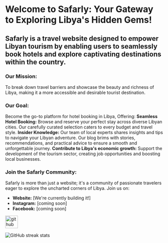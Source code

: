 # Welcome to Safarly: Your Gateway to Exploring Libya's Hidden Gems!
## **Safarly** is a travel website designed to empower Libyan tourism by enabling users to seamlessly book hotels and explore captivating destinations within the country.
### **Our Mission:**
To break down travel barriers and showcase the beauty and richness of Libya, making it a more accessible and desirable tourist destination.
### **Our Goal:**
Become the go-to platform for hotel booking in Libya, Offering:
**Seamless Hotel Booking:** Browse and reserve your perfect stay across diverse Libyan cities. Our carefully curated selection caters to every budget and travel style.
**Insider Knowledge:** Our team of local experts shares insights and tips to navigate your Libyan adventure. Our blog brims with stories, recommendations, and practical advice to ensure a smooth and unforgettable journey.
**Contribute to Libya's economic growth:** Support the development of the tourism sector, creating job opportunities and boosting local businesses.

### **Join the Safarly Community:**
Safarly is more than just a website; it's a community of passionate travelers eager to explore the uncharted corners of Libya. Join us on:

* **Website:** [We're currently building it!]
* **Instagram:** [coming soon]
* **Facebook:** [coming soon]

[<img src='https://cdn.jsdelivr.net/npm/simple-icons@3.0.1/icons/github.svg' alt='github' height='40'>](https://github.com/coderrana)  

![GitHub streak stats](https://streak-stats.demolab.com/?user=coderrana)  


